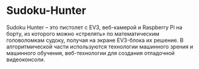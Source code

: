 # Sudoku-Hunter

Sudoku Hunter – это пистолет с EV3, веб-камерой и Raspberry Pi на борту, из которого можно «стрелять» по математическим головоломкам судоку, получая на экране EV3-блока их решение. В алгоритмической части используются технологии машинного зрения и машинного обучения, веб-технологии для создания отладочной видеоконсоли.

